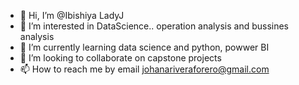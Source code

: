 - 👋 Hi, I’m @Ibishiya LadyJ
- 👀 I’m interested in DataScience.. operation analysis and bussines analysis
- 🌱 I’m currently learning data science and python, powwer BI
- 💞️ I’m looking to collaborate on capstone projects
- 📫 How to reach me by email johanariveraforero@gmail.com

<!---
Ibishiya/Ibishiya is a ✨ special ✨ repository because its `README.md` (this file) appears on your GitHub profile.
You can click the Preview link to take a look at your changes.
--->
